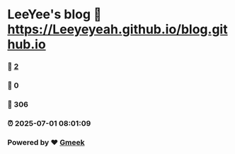 # LeeYee's blog :link: https://Leeyeyeah.github.io/blog.github.io 
### :page_facing_up: [2](https://Leeyeyeah.github.io/blog.github.io/tag.html) 
### :speech_balloon: 0 
### :hibiscus: 306 
### :alarm_clock: 2025-07-01 08:01:09 
### Powered by :heart: [Gmeek](https://github.com/Meekdai/Gmeek)
